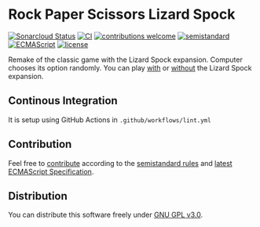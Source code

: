 # Rock Paper Scissors Lizard Spock

[![Sonarcloud Status](https://sonarcloud.io/api/project_badges/measure?project=berkerol_rock-paper-scissors-lizard-spock&metric=alert_status)](https://sonarcloud.io/dashboard?id=berkerol_rock-paper-scissors-lizard-spock)
[![CI](https://github.com/berkerol/rock-paper-scissors-lizard-spock/actions/workflows/lint.yml/badge.svg?branch=master)](https://github.com/berkerol/rock-paper-scissors-lizard-spock/actions/workflows/lint.yml)
[![contributions welcome](https://img.shields.io/badge/contributions-welcome-brightgreen.svg)](https://github.com/berkerol/rock-paper-scissors-lizard-spock/issues)
[![semistandard](https://img.shields.io/badge/code%20style-semistandard-brightgreen.svg)](https://github.com/Flet/semistandard)
[![ECMAScript](https://img.shields.io/badge/ECMAScript-latest-brightgreen.svg)](https://www.ecma-international.org/ecma-262)
[![license](https://img.shields.io/badge/license-GNU%20GPL%20v3.0-blue.svg)](https://github.com/berkerol/rock-paper-scissors-lizard-spock/blob/master/LICENSE)

Remake of the classic game with the Lizard Spock expansion. Computer chooses its option randomly. You can play [with](https://berkerol.github.io/rock-paper-scissors-lizard-spock/rpsls.html?lizard-spock) or [without](https://berkerol.github.io/rock-paper-scissors-lizard-spock/rpsls.html) the Lizard Spock expansion.

## Continous Integration

It is setup using GitHub Actions in `.github/workflows/lint.yml`

## Contribution

Feel free to [contribute](https://github.com/berkerol/rock-paper-scissors-lizard-spock/issues) according to the [semistandard rules](https://github.com/Flet/semistandard) and [latest ECMAScript Specification](https://www.ecma-international.org/ecma-262).

## Distribution

You can distribute this software freely under [GNU GPL v3.0](https://github.com/berkerol/rock-paper-scissors-lizard-spock/blob/master/LICENSE).
